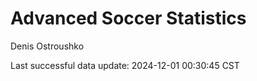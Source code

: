 # Advanced Soccer Statistics
Denis Ostroushko

<!-- gfm -->

Last successful data update: 2024-12-01 00:30:45 CST
